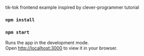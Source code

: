 tik-tok frontend example inspired by clever-programmer tutorial

### `npm install`

### `npm start`

Runs the app in the development mode.\
Open [http://localhost:3000](http://localhost:3000) to view it in your browser.
